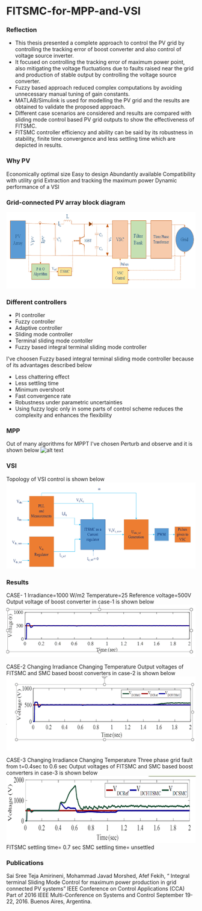 # FITSMC-for-MPP-and-VSI


### Reflection
* This thesis presented a complete approach to control the PV grid by controlling the tracking error of boost converter and also
control of voltage source inverter.
* It focused on controlling the tracking error of maximum power point, also mitigating the voltage fluctuations due to faults
raised near the grid and production of stable output by controlling the voltage source converter.
* Fuzzy based approach reduced complex computations by avoiding unnecessary manual tuning of gain constants.
* MATLAB/Simulink is used for modelling the PV grid and the results are obtained to validate the proposed approach.
* Different case scenarios are considered and results are compared with sliding mode control based PV grid outputs to show
the effectiveness of FITSMC.
* FITSMC controller efficiency and ability can be said by its robustness in stability, finite time convergence and less settling
time which are depicted in results.


[//]: # (Image References)
[image1]: ./images/gridmodel.png
[image2]: ./images/algorithm.png
[image3]: ./images/topology.png
[image4]: ./images/case-1.png
[image5]: ./images/case-2.png
[image6]: ./images/case-3.png

### Why PV
Economically optimal size
Easy to design
Abundantly available
Compatibility with utility grid
Extraction and tracking the maximum power
Dynamic performance of a VSI

### Grid-connected PV array block diagram

![alt text][image1]

### Different controllers
* PI controller
* Fuzzy controller
* Adaptive controller
* Sliding mode controller
* Terminal sliding mode contoller
* Fuzzy based integral terminal sliding mode controller

I've choosen Fuzzy based integral terminal sliding mode controller because of its advantages described below

* Less chattering effect
* Less settling time
* Minimum overshoot
* Fast convergence rate
* Robustness under  parametric uncertainties
* Using fuzzy logic only in some parts of control scheme reduces the complexity and enhances the flexibility

### MPP
Out of many algorithms for MPPT I've chosen Perturb and observe and it is shown below
![alt text][image2]

### VSI
Topology of VSI control is shown below
![alt text][image3]

### Results
CASE- 1
Irradiance=1000 W/m2
Temperature=25
Reference voltage=500V
Output voltage of boost converter in case-1 is shown below
![alt text][image4]

CASE-2
Changing Irradiance
Changing Temperature
Output voltages of FITSMC and SMC based boost converters in case-2 is shown below
![alt text][image5]

CASE-3
Changing Irradiance
Changing Temperature
Three phase grid fault from t=0.4sec to 0.6 sec 
Output voltages of FITSMC and SMC based boost converters in case-3 is shown below
![alt text][image6]
FITSMC settling time= 0.7 sec
SMC settling time= unsettled

### Publications
Sai Sree Teja Amirineni, Mohammad Javad Morshed, Afef Fekih, “ Integral terminal Sliding Mode Control for maximum power production in grid connected PV systems” IEEE Conference on Control Applications (CCA) Part of 2016 IEEE Multi-Conference on Systems and Control September 19-22, 2016. Buenos Aires, Argentina.
